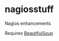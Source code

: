# nagiosstuff
Nagios enhancements

Requires <a href="https://www.crummy.com/software/BeautifulSoup/bs4/doc/">BeautifulSoup</a>
